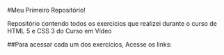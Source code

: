#Meu Primeiro Repositório!

Repositório contendo todos os exercícios que realizei durante o curso de HTML 5 e CSS 3 do Curso em Vídeo

##Para acessar cada um dos exercícios, Acesse os links:
